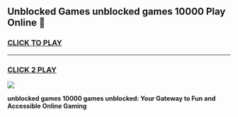 
## Unblocked Games unblocked games 10000 Play Online 👋
<h3>
<a href="https://news.freeplayer.one?title=unblocked_games_10000&ref=17F">CLICK TO PLAY</a></h3>
<hr>

<h3>
<a href="https://news.freeplayer.one?title=unblocked_games_10000&ref=17F">CLICK 2 PLAY</a>
  
</h3>

<a href="https://news.freeplayer.one?title=unblocked_games_10000&ref=17F/"><img src="https://clearcache.store/games.png"></a>


**unblocked games 10000 games unblocked: Your Gateway to Fun and Accessible Online Gaming**
